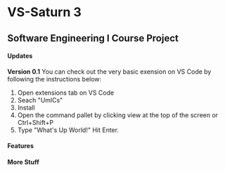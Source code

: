 # VS-Saturn 3
## Software Engineering I Course Project

#### Updates

**Version 0.1**
You can check out the very basic exension on VS Code by following the instructions below:
1. Open extensions tab on VS Code
2. Seach "UmlCs"
3. Install
4. Open the command pallet by clicking view at the top of the screen or Ctrl+Shift+P
5. Type "What's Up World!" Hit Enter.

#### Features

#### More Stuff
